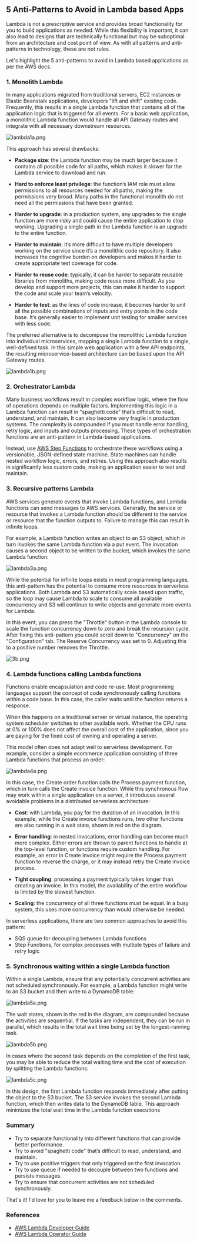 ## 5 Anti-Patterns to Avoid in Lambda based Apps

Lambda is not a prescriptive service and provides broad functionality for you to build applications as needed. While this flexibility is important, it can also lead to designs that are technically functional but may be suboptimal from an architecture and cost point of view. As with all patterns and anti-patterns in technology, these are not rules.

Let's highlight the 5 anti-patterns to avoid in Lambda based applications as per the AWS docs.

### **1. Monolith Lambda**

In many applications migrated from traditional servers, EC2 instances or Elastic Beanstalk applications, developers "lift and shift" existing code. Frequently, this results in a single Lambda function that contains all of the application logic that is triggered for all events. For a basic web application, a monolithic Lambda function would handle all API Gateway routes and integrate with all necessary downstream resources.

![lambda1a.png](https://cdn.hashnode.com/res/hashnode/image/upload/v1635780524707/uV3TialzT.png)

This approach has several drawbacks:

- **Package size**: the Lambda function may be much larger because it contains all possible code for all paths, which makes it slower for the Lambda service to download and run.

- **Hard to enforce least privilege**: the function’s IAM role must allow permissions to all resources needed for all paths, making the permissions very broad. Many paths in the functional monolith do not need all the permissions that have been granted.

- **Harder to upgrade**: in a production system, any upgrades to the single function are more risky and could cause the entire application to stop working. Upgrading a single path in the Lambda function is an upgrade to the entire function.

- **Harder to maintain**: it’s more difficult to have multiple developers working on the service since it’s a monolithic code repository. It also increases the cognitive burden on developers and makes it harder to create appropriate test coverage for code.

- **Harder to reuse code**: typically, it can be harder to separate reusable libraries from monoliths, making code reuse more difficult. As you develop and support more projects, this can make it harder to support the code and scale your team’s velocity.

- **Harder to test**: as the lines of code increase, it becomes harder to unit all the possible combinations of inputs and entry points in the code base. It’s generally easier to implement unit testing for smaller services with less code.

The preferred alternative is to decompose the monolithic Lambda function into individual microservices, mapping a single Lambda function to a single, well-defined task. In this simple web application with a few API endpoints, the resulting microservice-based architecture can be based upon the API Gateway routes.

![lambda1b.png](https://cdn.hashnode.com/res/hashnode/image/upload/v1635780553002/RMX-QHoRz.png)

### **2. Orchestrator Lambda**

Many business workflows result in complex workflow logic, where the flow of operations depends on multiple factors. Implementing this logic in a Lambda function can result in "spaghetti code" that’s difficult to read, understand, and maintain. It can also become very fragile in production systems. The complexity is compounded if you must handle error handling, retry logic, and inputs and outputs processing. These types of orchestration functions are an anti-pattern in Lambda-based applications.

Instead, use  [AWS Step Functions](https://aws.amazon.com/step-functions/)  to orchestrate these workflows using a versionable, JSON-defined state machine. State machines can handle nested workflow logic, errors, and retries. Using this approach also results in significantly less custom code, making an application easier to test and maintain.

### **3. Recursive patterns Lambda**

AWS services generate events that invoke Lambda functions, and Lambda functions can send messages to AWS services. Generally, the service or resource that invokes a Lambda function should be different to the service or resource that the function outputs to. Failure to manage this can result in infinite loops.

For example, a Lambda function writes an object to an S3 object, which in turn invokes the same Lambda function via a put event. The invocation causes a second object to be written to the bucket, which invokes the same Lambda function:

![lambda3a.png](https://cdn.hashnode.com/res/hashnode/image/upload/v1635780970344/GVhHrJPHi.png)

While the potential for infinite loops exists in most programming languages, this anti-pattern has the potential to consume more resources in serverless applications. Both Lambda and S3 automatically scale based upon traffic, so the loop may cause Lambda to scale to consume all available concurrency and S3 will continue to write objects and generate more events for Lambda.

In this event, you can press the "Throttle" button in the Lambda console to scale the function concurrency down to zero and break the recursion cycle. After fixing this anti-pattern you could scroll down to "Concurrency" on the "Configuration" tab. The Reserve Concurrency was set to 0. Adjusting this to a positive number removes the Throttle.

![3b.png](https://cdn.hashnode.com/res/hashnode/image/upload/v1635781251073/EIoPPWZ6u.png)

### **4. Lambda functions calling Lambda functions**

Functions enable encapsulation and code re-use. Most programming languages support the concept of code synchronously calling functions within a code base. In this case, the caller waits until the function returns a response.

When this happens on a traditional server or virtual instance, the operating system scheduler switches to other available work. Whether the CPU runs at 0% or 100% does not affect the overall cost of the application, since you are paying for the fixed cost of owning and operating a server.

This model often does not adapt well to serverless development. For example, consider a simple ecommerce application consisting of three Lambda functions that process an order:

![lambda4a.png](https://cdn.hashnode.com/res/hashnode/image/upload/v1635781334298/tvGiXYfC-.png)

In this case, the Create order function calls the Process payment function, which in turn calls the Create invoice function. While this synchronous flow may work within a single application on a server, it introduces several avoidable problems in a distributed serverless architecture:

- **Cost**: with Lambda, you pay for the duration of an invocation. In this example, while the Create invoice functions runs, two other functions are also running in a wait state, shown in red on the diagram.

- **Error handling**: in nested invocations, error handling can become much more complex. Either errors are thrown to parent functions to handle at the top-level function, or functions require custom handling. For example, an error in Create invoice might require the Process payment function to reverse the charge, or it may instead retry the Create invoice process.

- **Tight coupling**: processing a payment typically takes longer than creating an invoice. In this model, the availability of the entire workflow is limited by the slowest function.

- **Scaling**: the concurrency of all three functions must be equal. In a busy system, this uses more concurrency than would otherwise be needed.

In serverless applications, there are two common approaches to avoid this pattern:

- SQS queue for decoupling between Lambda functions
- Step Functions, for complex processes with multiple types of failure and retry logic

### **5. Synchronous waiting within a single Lambda function**

Within a single Lambda, ensure that any potentially concurrent activities are not scheduled synchronously. For example, a Lambda function might write to an S3 bucket and then write to a DynamoDB table:

![lambda5a.png](https://cdn.hashnode.com/res/hashnode/image/upload/v1635781631397/bk3HronqV.png)

The wait states, shown in the red in the diagram, are compounded because the activities are sequential. If the tasks are independent, they can be run in parallel, which results in the total wait time being set by the longest-running task.


![lambda5b.png](https://cdn.hashnode.com/res/hashnode/image/upload/v1635781646285/t1swFxbe8.png)

In cases where the second task depends on the completion of the first task, you may be able to reduce the total waiting time and the cost of execution by splitting the Lambda functions:

![lambda5c.png](https://cdn.hashnode.com/res/hashnode/image/upload/v1635781659547/8IuEG7iZS.png)

In this design, the first Lambda function responds immediately after putting the object to the S3 bucket. The S3 service invokes the second Lambda function, which then writes data to the DynamoDB table. This approach minimizes the total wait time in the Lambda function executions

### Summary

- Try to separate functionality into different functions that can provide better performance.
- Try to avoid "spaghetti code" that’s difficult to read, understand, and maintain.
- Try to use positive triggers that only triggered on the first invocation.
- Try to use queue if needed to decouple between two functions and persists messages.
- Try to ensure that concurrent activities are not scheduled synchronously.

That's it! I'd love for you to leave me a feedback below in the comments.

### References

- [AWS Lambda Developer Guide](https://docs.aws.amazon.com/lambda/latest/dg/welcome.html)
- [AWS Lambda Operator Guide](https://docs.aws.amazon.com/lambda/latest/operatorguide/intro.html)